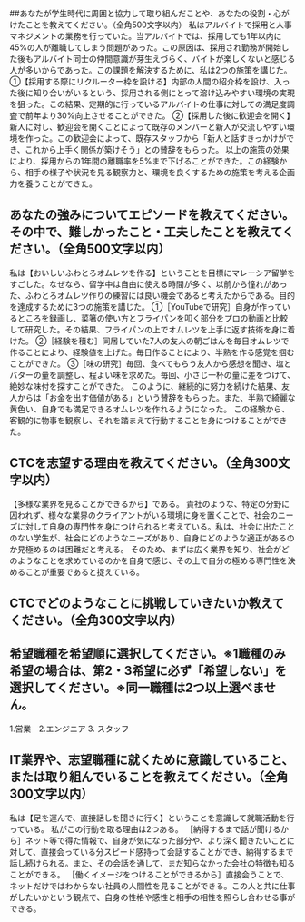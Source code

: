 ##あなたが学生時代に周囲と協力して取り組んだことや、あなたの役割・心がけたことを教えてください。（全角500文字以内）
私はアルバイトで採用と人事マネジメントの業務を行っていた。当アルバイトでは、採用しても1年以内に45%の人が離職してしまう問題があった。この原因は、採用され勤務が開始した後もアルバイト同士の仲間意識が芽生えづらく、バイトが楽しくないと感じる人が多いからであった。この課題を解決するために、私は2つの施策を講じた。
①【採用する際にリクルーター枠を設ける】内部の人間の紹介枠を設け、入った後に知り合いがいるという、採用される側にとって溶け込みやすい環境の実現を狙った。この結果、定期的に行っているアルバイトの仕事に対しての満足度調査で前年より30%向上させることができた。
②【採用した後に歓迎会を開く】新人に対し、歓迎会を開くことによって既存のメンバーと新人が交流しやすい環境を作った。この歓迎会によって、既存スタッフから「新人と話すきっかけができ、これから上手く関係が築けそう」との賛辞をもらった。
以上の施策の効果により、採用からの1年間の離職率を5%まで下げることができた。この経験から、相手の様子や状況を見る観察力と、環境を良くするための施策を考える企画力を養うことができた。
## あなたの強みについてエピソードを教えてください。その中で、難しかったこと・工夫したことを教えてください。（全角500文字以内）
私は【おいしいふわとろオムレツを作る】ということを目標にマレーシア留学をすごした。なぜなら、留学中は自由に使える時間が多く、以前から憧れがあった、ふわとろオムレツ作りの練習には良い機会であると考えたからである。目的を達成するために3つの施策を講じた。
①［YouTubeで研究］自身が作っているところを録画し、菜箸の使い方とフライパンを叩く部分をプロの動画と比較して研究した。その結果、フライパンの上でオムレツを上手に返す技術を身に着けた。
②［経験を積む］同居していた7人の友人の朝ごはんを毎日オムレツで作ることにより、経験値を上げた。毎日作ることにより、半熟を作る感覚を掴むことができた。
③［味の研究］毎回、食べてもらう友人から感想を聞き、塩とバターの量を調整し、程よい味を求めた。毎回、小さじ一杯の量に差をつけて、絶妙な味付を探すことができた。
このように、継続的に努力を続けた結果、友人からは「お金を出す価値がある」という賛辞をもらった。また、半熟で綺麗な黄色い、自身でも満足できるオムレツを作れるようになった。
この経験から、客観的に物事を観察し、それを踏まえて行動することを身につけることができた。

## CTCを志望する理由を教えてください。（全角300文字以内）
【多様な業界を見ることができるから】である。
貴社のような、特定の分野に囚われず、様々な業界のクライアントがいる環境に身を置くことで、社会のニーズに対して自身の専門性を身につけられると考えている。私は、社会に出たことのない学生が、社会にどのようなニーズがあり、自身にどのような適正があるのか見極めるのは困難だと考える。
そのため、まずは広く業界を知り、社会がどのようなことを求めているのかを自身で感じ、その上で自分の極める専門性を決めることが重要であると捉えている。
## CTCでどのようなことに挑戦していきたいか教えてください。（全角300文字以内）

## 希望職種を希望順に選択してください。※1職種のみ希望の場合は、第2・3希望に必ず「希望しない」を選択してください。※同一職種は2つ以上選べません。
1.営業　2.エンジニア 3. スタッフ

## IT業界や、志望職種に就くために意識していること、または取り組んでいることを教えてください。（全角300文字以内）
私は【足を運んで、直接話しを聞きに行く】ということを意識して就職活動を行っている。
私がこの行動を取る理由は2つある。
［納得するまで話が聞けるから］ネット等で得た情報で、自身が気になった部分や、より深く聞きたいことに対して、直接会っている分スピード感持って会話することができ、納得するまで話し続けられる。また、その会話を通して、まだ知らなかった会社の特徴も知ることができる。
［働くイメージをつけることができるから］直接会うことで、ネットだけではわからない社員の人間性を見ることができる。この人と共に仕事がしたいかという観点で、自身の性格や感性と相手の相性を照らし合わせる事ができる。
